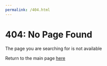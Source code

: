 ```yaml
---
permalink: /404.html
---
```


# 404: No Page Found

The page you are searching for is not available

Return to the main page [here](../Readme.md)
